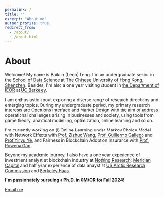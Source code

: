 ```yaml
---
permalink: /
title: ""
excerpt: "About me"
author_profile: true
redirect_from: 
  - /about/
  - /about.html
---
```


About 
======
Welcome! My name is Baikun (Leon) Leng. I'm an undergraduate senior in the [School of Data Science](https://sds.cuhk.edu.cn/en) at [The Chinese University of Hong Kong, Shenzhen](https://www.cuhk.edu.cn/en). Besides, I'm also a one year visiting student in [the Department of IEOR](https://ieor.berkeley.edu/) at [UC Berkeley](https://www.berkeley.edu/). 

I am enthusiastic about exploring a diverse range of research directions and emerging topics. During my undergraduate period, my primary research interests are Opertions Interface and Market Design with the aim of address operational challenges arising in businesses and society, using tools from game theory, anaytical modelling, optimization, online learning and so on. 

I'm currently working on (i) Online Learning under Markov Choice Model with Network Effects with [Prof. Zizhuo Wang](https://mypage.cuhk.edu.cn/academics/wangzizhuo/), [Prof. Guillermo Gallego](https://scholar.google.com/citations?user=FK7w8QIAAAAJ&hl=zh-CN) and [Prof.Yinyu Ye](https://web.stanford.edu/~yyye/), and Fairness in Blockchain Adoption Insurance with [Prof. Rowena Gan](https://www.smu.edu/cox/Our-People-and-Community/Faculty/Rowena-J-Gan). 

Beyond my academic journey, I also have a one year experience of investment analyst at blockchain industry at [Nothing Research](https://www.nothing-research.com/); [Meridian Capital](http://www.meridiancapital.com.cn/en/index.aspx) and half year experience of data anayst at [US Arctic Research Commission](https://www.arctic.gov/) and [Berkeley Haas](https://haas.berkeley.edu/). 

**I'm passionately pursuing a Ph.D. in OM/OR for Fall 2024!**

[Email me](mailto:leonleng0730@gmail.com)


